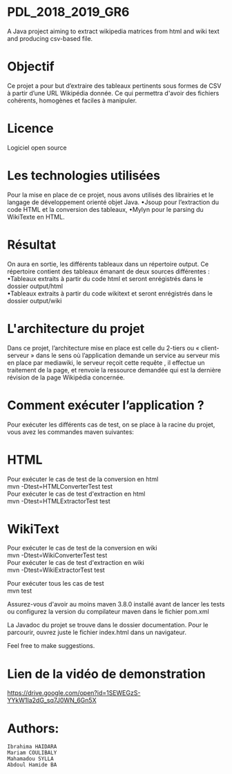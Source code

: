 # PDL_2018_2019_GR6
A Java project aiming to extract wikipedia matrices from html and wiki text and producing csv-based file.

# Objectif
  Ce projet a pour but d’extraire des tableaux pertinents sous formes de CSV à partir d’une URL  Wikipédia donnée. Ce qui permettra d'avoir des fichiers cohérents, homogènes et faciles à manipuler.

# Licence 
  Logiciel open source

# Les technologies utilisées 
 Pour la mise en place de ce projet, nous avons utilisés des librairies et le langage de développement orienté objet Java.
  •Jsoup pour l’extraction du code HTML et la conversion des tableaux,
  •Mylyn pour le parsing du WikiTexte en HTML.
 
# Résultat
On aura en sortie, les différents tableaux dans un répertoire output.
Ce répertoire contient des tableaux émanant  de deux sources différentes :
  •Tableaux extraits à partir du code html et seront enrégistrés dans le dossier output/html  
  •Tableaux extraits à partir du code wikitext et seront enrégistrés dans le dossier output/wiki

# L'architecture du projet 
 Dans ce projet, l’architecture mise en place est celle du 2-tiers ou « client-serveur » dans le sens où  l’application demande un service au serveur mis en place par mediawiki, le serveur reçoit cette requête , il effectue un traitement de la page, et renvoie la ressource demandée qui est la dernière révision de la page Wikipédia concernée.

# Comment exécuter l’application ? 
 Pour exécuter les différents cas de test, on se place à la racine du projet, vous avez les commandes maven suivantes: 
 
 # HTML
 Pour exécuter le cas de test de la conversion en html </br>
   mvn -Dtest=HTMLConverterTest test </br>
 Pour exécuter le cas de test d'extraction en html </br>
   mvn -Dtest=HTMLExtractorTest test </br>

 # WikiText
 Pour exécuter le cas de test de la conversion en wiki </br>
   mvn -Dtest=WikiConverterTest test </br>
 Pour exécuter le cas de test d'extraction en wiki </br>
   mvn -Dtest=WikiExtractorTest test </br>
 

Pour exécuter tous les cas de test </br>
   mvn test

Assurez-vous d'avoir au moins maven 3.8.0 installé avant de lancer les tests ou configurez la version du compilateur maven dans le fichier pom.xml

La Javadoc du projet se trouve dans le dossier documentation. Pour le parcourir, ouvrez juste le fichier index.html dans un navigateur.

Feel free to make suggestions.

# Lien de la vidéo de demonstration
https://drive.google.com/open?id=1SEWEGzS-YYkW1Ia2dG_sq7J0WN_6Gn5X

# Authors:
	Ibrahima HAIDARA
	Mariam COULIBALY
	Mahamadou SYLLA
	Abdoul Hamide BA


